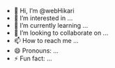- 👋 Hi, I’m @webHikari
- 👀 I’m interested in ...
- 🌱 I’m currently learning ...
- 💞️ I’m looking to collaborate on ...
- 📫 How to reach me ...
- 😄 Pronouns: ...
- ⚡ Fun fact: ...
<!---
___
## &nbsp;&nbsp;&nbsp;&nbsp;&nbsp;&nbsp; My skills
- _HTML, CSS, Tailwind, Figma_
- _JavaScript, TypeScript, PHP, SQL_
- _Node.js, React, Express, Elysia.js_
- _Bun, Git, Linux, npm_
___
--->

<!---
webHikari/webHikari is a ✨ special ✨ repository because its `README.md` (this file) appears on your GitHub profile.
You can click the Preview link to take a look at your changes.
--->
